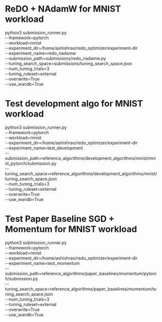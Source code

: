 # ReDO + NAdamW for MNIST workload

python3 submission_runner.py \
    --framework=pytorch \
    --workload=mnist \
    --experiment_dir=/home/ashishrao/redo_optimizer/experiment-dir \
    --experiment_name=redo_nadamw \
    --submission_path=submissions/redo_nadamw.py \
    --tuning_search_space=submissions/tuning_search_space.json \
    --num_tuning_trials=3 \
    --tuning_ruleset=external \
    --overwrite=True \
    --use_wandb=True

# Test development algo for MNIST workload

python3 submission_runner.py \
    --framework=pytorch \
    --workload=mnist \
    --experiment_dir=/home/ashishrao/redo_optimizer/experiment-dir \
    --experiment_name=test_development \
    --submission_path=reference_algorithms/development_algorithms/mnist/mnist_pytorch/submission.py \
    --tuning_search_space=reference_algorithms/development_algorithms/mnist/tuning_search_space.json \
    --num_tuning_trials=3 \
    --tuning_ruleset=external \
    --overwrite=True \
    --use_wandb=True


# Test Paper Baseline SGD + Momentum for MNIST workload

python3 submission_runner.py \
    --framework=pytorch \
    --workload=mnist \
    --experiment_dir=/home/ashishrao/redo_optimizer/experiment-dir \
    --experiment_name=test_momentum \
    --submission_path=reference_algorithms/paper_baselines/momentum/pytorch/submission.py \
    --tuning_search_space=reference_algorithms/paper_baselines/momentum/tuning_search_space.json \
    --num_tuning_trials=3 \
    --tuning_ruleset=external \
    --overwrite=True \
    --use_wandb=True
